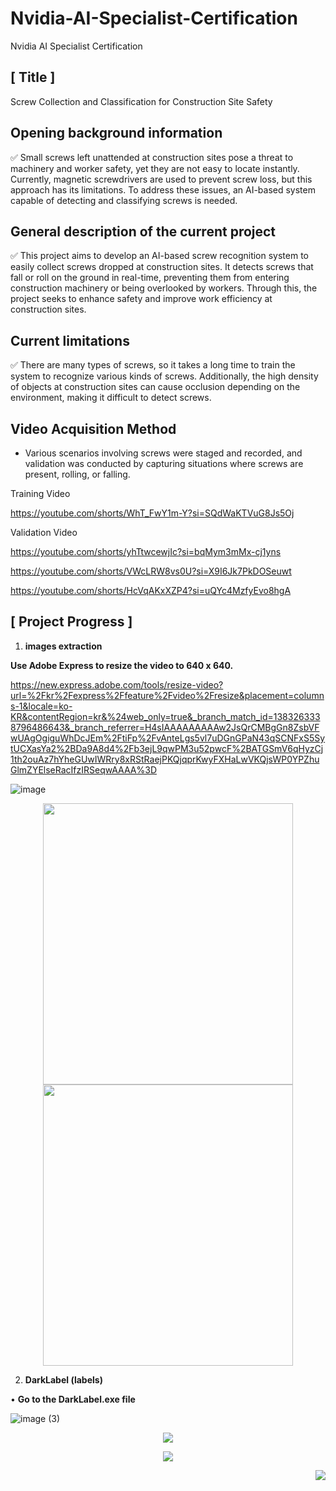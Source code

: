 # Nvidia-AI-Specialist-Certification
Nvidia AI Specialist Certification

[ Title ]
---
Screw Collection and Classification for Construction Site Safety



Opening background information 
---
<aside>
✅ Small screws left unattended at construction sites pose a threat to machinery and worker safety, yet they are not easy to locate instantly. Currently, magnetic screwdrivers are used to prevent screw loss, but this approach has its limitations. To address these issues, an AI-based system capable of detecting and classifying screws is needed.

</aside>


General description of the current project
---
<aside>
✅ This project aims to develop an AI-based screw recognition system to easily collect screws dropped at construction sites. It detects screws that fall or roll on the ground in real-time, preventing them from entering construction machinery or being overlooked by workers. Through this, the project seeks to enhance safety and improve work efficiency at construction sites.

</aside>


Current limitations
---
<aside>
✅ There are many types of screws, so it takes a long time to train the system to recognize various kinds of screws. Additionally, the high density of objects at construction sites can cause occlusion depending on the environment, making it difficult to detect screws.

</aside>


Video Acquisition Method
---
- Various scenarios involving screws were staged and recorded, and validation was conducted by capturing situations where screws are present, rolling, or falling.

Training Video

https://youtube.com/shorts/WhT_FwY1m-Y?si=SQdWaKTVuG8Js5Oj

Validation Video

https://youtube.com/shorts/yhTtwcewjIc?si=bqMym3mMx-cj1yns

https://youtube.com/shorts/VWcLRW8vs0U?si=X9I6Jk7PkDOSeuwt

https://youtube.com/shorts/HcVqAKxXZP4?si=uQYc4MzfyEvo8hgA


[ Project Progress ]
---

1. **images extraction**

**Use Adobe Express to resize the video to 640 x 640.**

https://new.express.adobe.com/tools/resize-video?url=%2Fkr%2Fexpress%2Ffeature%2Fvideo%2Fresize&placement=columns-1&locale=ko-KR&contentRegion=kr&%24web_only=true&_branch_match_id=1383263338796486643&_branch_referrer=H4sIAAAAAAAAAw2JsQrCMBgGn8ZsbVFwUAgOgiguWhDcJEm%2FtiFp%2FvAnteLgs5vl7uDGnGPaN43qSCNFxS5SytUCXasYa2%2BDa9A8d4%2Fb3ejL9qwPM3u52pwcF%2BATGSmV6qHyzCj1th2ouAz7hYheGUwIWRry8xRStRaejPKQjqprKwyFXHaLwVKQjsWP0YPZhuGlmZYElseRacIfzIRSeqwAAAA%3D

![image](https://github.com/user-attachments/assets/6c5912e6-de3d-438d-b7fa-f093be76cdfc)

<p align="center"><img src="https://github.com/user-attachments/assets/83fc166f-b2db-4931-a947-735178194483" width="400" height="450"/> <img src="https://github.com/user-attachments/assets/c5eda0d6-8e9f-4c9c-9df7-28410481d415" width="400" height="450"/> 


2. **DarkLabel (labels)**

• **Go to the DarkLabel.exe file**

![image (3)](https://github.com/user-attachments/assets/9f0e739e-a6e7-4d65-9bf4-1f8239e4f7b5)

<p align="center"><img src="https://github.com/user-attachments/assets/4b26f9fc-6033-42a9-89e3-b291705af324">
  
<p align="center"><img src="https://github.com/user-attachments/assets/b8fe3f56-a170-4004-891f-afc11f1997a1"> <p align="right"><img src="https://github.com/user-attachments/assets/6613e7a7-92e3-470f-9151-4f59b2df3343">
